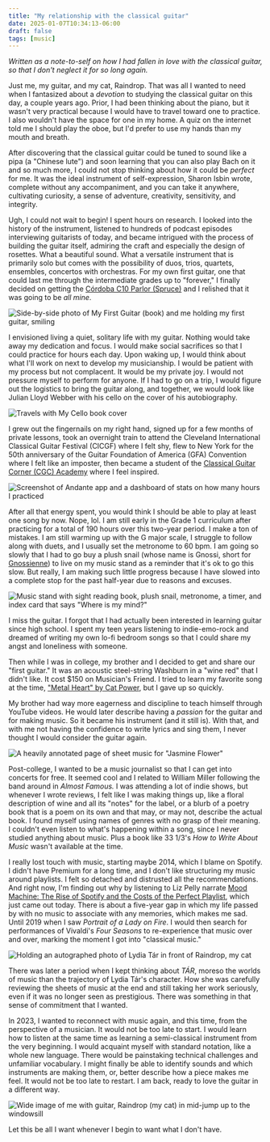 ```yaml
---
title: "My relationship with the classical guitar"
date: 2025-01-07T10:34:13-06:00
draft: false
tags: [music]
---
```


_Written as a note-to-self on how I had fallen in love with the classical guitar, so that I don't neglect it for so long again._

Just me, my guitar, and my cat, Raindrop. That was all I wanted to need when I fantasized about a _devotion_ to studying the classical guitar on this day, a couple years ago. Prior, I had been thinking about the piano, but it wasn't very practical because I would have to travel toward one to practice. I also wouldn't have the space for one in my home. A quiz on the internet told me I should play the oboe, but I'd prefer to use my hands than my mouth and breath.

After discovering that the classical guitar could be tuned to sound like a pipa (a "Chinese lute") and soon learning that you can also play Bach on it and so much more, I could not stop thinking about how it could be _perfect_ for me. It was the ideal instrument of self-expression, Sharon Isbin wrote, complete without any accompaniment, and you can take it anywhere, cultivating curiosity, a sense of adventure, creativity, sensitivity, and integrity.

Ugh, I could not wait to begin! I spent hours on research. I looked into the history of the instrument, listened to hundreds of podcast episodes interviewing guitarists of today, and became intrigued with the process of building the guitar itself, admiring the craft and especially the design of rosettes. What a beautiful sound. What a versatile instrument that is primarily solo but comes with the possibility of duos, trios, quartets, ensembles, concertos with orchestras. For my own first guitar, one that could last me through the intermediate grades up to "forever," I finally decided on getting the [Córdoba C10 Parlor (Spruce)](https://www.calidoguitars.com/store/Cordoba-C10-Parlor-Solid-Spruce-Top-Parlor-%E2%85%9E-Size-Nylon-String-Classical-Guitar-p62184755) and I relished that it was going to be _all mine_. 

![Side-by-side photo of My First Guitar (book) and me holding my first guitar, smiling](https://d2w9rnfcy7mm78.cloudfront.net/33404071/original_bcc498564e8cff002eb4f72f9cb8199a.jpg?1736039214?bc=0)

I envisioned living a quiet, solitary life with my guitar. Nothing would take away my dedication and focus. I would make social sacrifices so that I could practice for hours each day. Upon waking up, I would think about what I'll work on next to develop my musicianship. I would be patient with my process but not complacent. It would be my private joy. I would not pressure myself to perform for anyone. If I had to go on a trip, I would figure out the logistics to bring the guitar along, and together, we would look like Julian Lloyd Webber with his cello on the cover of his autobiography.

![Travels with My Cello book cover](https://d2w9rnfcy7mm78.cloudfront.net/33404364/original_05272316d1e9c7e3295abe7a38ed9051.jpg?1736040178?bc=0)

I grew out the fingernails on my right hand, signed up for a few months of private lessons, took an overnight train to attend the Cleveland International Classical Guitar Festival (CICGF) where I felt shy, flew to New York for the 50th anniversary of the Guitar Foundation of America (GFA) Convention where I felt like an imposter, then became a student of the [Classical Guitar Corner (CGC) Academy](https://www.classicalguitarcorner.com/) where I feel inspired.

![Screenshot of Andante app and a dashboard of stats on how many hours I practiced](https://d2w9rnfcy7mm78.cloudfront.net/33310226/original_38b1c44136ba9944b41e9c425e5e7090.png?1735658606?bc=0)

After all that energy spent, you would think I should be able to play at least one song by now. Nope, lol. I am still early in the Grade 1 curriculum after practicing for a total of 190 hours over this two-year period. I make a ton of mistakes. I am still warming up with the G major scale, I struggle to follow along with duets, and I usually set the metronome to 60 bpm. I am going so slowly that I had to go buy a plush snail (whose name is Gnossi, short for [Gnossienne](https://en.wikipedia.org/wiki/Gnossiennes)) to live on my music stand as a reminder that it's ok to go this slow. But really, I am making such little progress because I have slowed into a complete stop for the past half-year due to reasons and excuses.

![Music stand with sight reading book, plush snail, metronome, a timer, and index card that says "Where is my mind?"](https://d2w9rnfcy7mm78.cloudfront.net/33386941/original_5d5b4f9905e801578ce5a4cad98ae534.jpg?1735968319?bc=0)

I miss the guitar. I forgot that I had actually been interested in learning guitar since high school. I spent my teen years listening to indie-emo-rock and dreamed of writing my own lo-fi bedroom songs so that I could share my angst and loneliness with someone.

Then while I was in college, my brother and I decided to get and share our "first guitar." It was an acoustic steel-string Washburn in a "wine red" that I didn't like. It cost $150 on Musician's Friend. I tried to learn my favorite song at the time, ["Metal Heart" by Cat Power](https://youtu.be/f4XqTl0ACoY?si=1xTunF4xYGDFNx0-), but I gave up so quickly.

My brother had way more eagerness and discipline to teach himself through YouTube videos. He would later describe having a _passion_ for the guitar and for making music. So it became his instrument (and it still is). With that, and with me not having the confidence to write lyrics and sing them, I never thought I would consider the guitar again.

![A heavily annotated page of sheet music for "Jasmine Flower"](https://d2w9rnfcy7mm78.cloudfront.net/33387760/original_703d33df4057e6b02d7462c494037c80.jpg?1735971274?bc=0)

Post-college, I wanted to be a music journalist so that I can get into concerts for free. It seemed cool and I related to William Miller following the band around in _Almost Famous._ I was attending a lot of indie shows, but whenever I wrote reviews, I felt like I was making things up, like a floral description of wine and all its "notes" for the label, or a blurb of a poetry book that is a poem on its own and that may, or may not, describe the actual book. I found myself using names of genres with no grasp of their meaning. I couldn't even listen to what's happening within a song, since I never studied anything about music. Plus a book like 33 1/3's _How to Write About Music_ wasn't available at the time.

I really lost touch with music, starting maybe 2014, which I blame on Spotify. I didn't have Premium for a long time, and I don't like structuring my music around playlists. I felt so detached and distrusted all the recommendations. And right now, I'm finding out why by listening to Liz Pelly narrate [Mood Machine: The Rise of Spotify and the Costs of the Perfect Playlist](https://www.simonandschuster.com/books/Mood-Machine/Liz-Pelly/9781668083505), which just came out today. There is about a five-year gap in which my life passed by with no music to associate with any memories, which makes me sad. Until 2019 when I saw _Portrait of a Lady on Fire_. I would then search for performances of Vivaldi's _Four Seasons_ to re-experience that music over and over, marking the moment I got into "classical music." 

![Holding an autographed photo of Lydia Tár in front of Raindrop, my cat](https://d2w9rnfcy7mm78.cloudfront.net/33388263/original_2ffbe6b7925905b88b80f5f33380febe.jpg?1735973185?bc=0)

There was later a period when I kept thinking about _TÁR_, moreso the worlds of music than the trajectory of Lydia Tár's character. How she was carefully reviewing the sheets of music at the end and still taking her work seriously, even if it was no longer seen as prestigious. There was something in that sense of commitment that I wanted.

In 2023, I wanted to reconnect with music again, and this time, from the perspective of a musician. It would not be too late to start. I would learn how to listen at the same time as learning a semi-classical instrument from the very beginning. I would acquaint myself with standard notation, like a whole new language. There would be painstaking technical challenges and unfamiliar vocabulary. I might finally be able to identify sounds and which instruments are making them, or, better describe how a piece makes me feel. It would not be too late to restart. I am back, ready to love the guitar in a different way.

![Wide image of me with guitar, Raindrop (my cat) in mid-jump up to the windowsill](https://i.postimg.cc/rpjwfxpC/b08fe2be-7f86-4657-bc48-b57795efb50b.jpg)

Let this be all I want whenever I begin to want what I don't have.